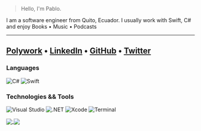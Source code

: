 > Hello, I'm Pablo.

I am a software engineer from Quito, Ecuador. I usually work with Swift, C# and enjoy Books • Music • Podcasts

------
[Polywork](https://www.polywork.com/pablinme) • [LinkedIn](https://www.linkedin.com/in/pablinme/) • [GitHub](https://github.com/pablinme) • [Twitter](https://twitter.com/pablinme)
------

### Languages
![C#](https://img.shields.io/badge/-Csharp-000?&logo=C%20Sharp)
![Swift](https://img.shields.io/badge/-Swift-000?&logo=Swift)

### Technologies && Tools
![Visual Studio](https://img.shields.io/badge/--6C33AF?logo=visual%20studio)
![.NET](https://img.shields.io/badge/--512BD4?logo=.net&logoColor=ffffff)
![Xcode](https://img.shields.io/badge/--147EFB?logo=Xcode&logoColor=ffffff)
![Terminal](https://badgen.net/badge/icon/terminal?icon=terminal&label)

<a href="https://pableins.com">
  <img align="center" src="https://github-readme-stats.vercel.app/api?username=pablinme&show_icons=true&count_private=true&theme=dark&hide=issues,prs" />
</a>
<a href="https://pableins.com">
  <img align="center" src="https://github-readme-stats.vercel.app/api/top-langs?username=pablinme&count_private=true&theme=dark&hide=cmake" />
</a>

